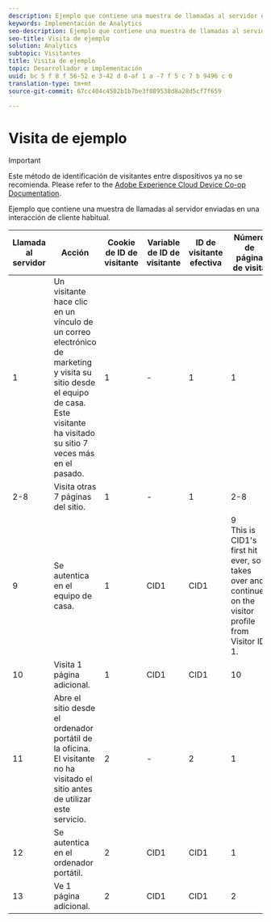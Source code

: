 ```yaml
---
description: Ejemplo que contiene una muestra de llamadas al servidor enviadas en una interacción de cliente habitual.
keywords: Implementación de Analytics
seo-description: Ejemplo que contiene una muestra de llamadas al servidor enviadas en una interacción de cliente habitual.
seo-title: Visita de ejemplo
solution: Analytics
subtopic: Visitantes
title: Visita de ejemplo
topic: Desarrollador e implementación
uuid: bc 5 f 8 f 56-52 e 3-42 d 8-af 1 a -7 f 5 c 7 b 9496 c 0
translation-type: tm+mt
source-git-commit: 67cc404c4502b1b7be3f089538d8a28d5cf7f659

---
```



# Visita de ejemplo

>[!IMPORTANT]
>
>Este método de identificación de visitantes entre dispositivos ya no se recomienda. Please refer to the [Adobe Experience Cloud Device Co-op Documentation](https://marketing.adobe.com/resources/help/en_US/mcdc/).

Ejemplo que contiene una muestra de llamadas al servidor enviadas en una interacción de cliente habitual.

| Llamada al servidor | Acción | Cookie de ID de visitante | Variable de ID de visitante | ID de visitante efectiva | Número de página de visita | Número de visitas |
|--- |--- |--- |--- |--- |--- |--- |
| 1 | Un visitante hace clic en un vínculo de un correo electrónico de marketing y visita su sitio desde el equipo de casa. Este visitante ha visitado su sitio 7 veces más en el pasado. | 1 | - | 1 | 1 | 8 |
| 2-8 | Visita otras 7 páginas del sitio. | 1 | - | 1 | 2-8 | 8 |
| 9 | Se autentica en el equipo de casa. | 1 | CID1 | CID1 | 9 <br>This is CID1&#39;s first hit ever, so it takes over and continues on the visitor profile from Visitor ID 1.</br> | 8 |
| 10 | Visita 1 página adicional. | 1 | CID1 | CID1 | 10 | 8 |
| 11 | Abre el sitio desde el ordenador portátil de la oficina. El visitante no ha visitado el sitio antes de utilizar este servicio. | 2 | - | 2 | 1 | 1 |
| 12 | Se autentica en el ordenador portátil. | 2 | CID1 | CID1 | 1 | 9 |
| 13 | Ve 1 página adicional. | 2 | CID1 | CID1 | 2 | 9 |